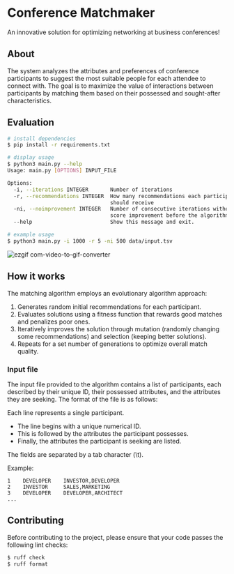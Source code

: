 # Conference Matchmaker
An innovative solution for optimizing networking at business conferences!

## About
The system analyzes the attributes and preferences of conference participants to suggest the most suitable people for each attendee to connect with. The goal is to maximize the value of interactions between participants by matching them based on their possessed and sought-after characteristics.

## Evaluation
```bash
# install dependencies
$ pip install -r requirements.txt

# display usage
$ python3 main.py --help
Usage: main.py [OPTIONS] INPUT_FILE

Options:
  -i, --iterations INTEGER       Number of iterations
  -r, --recommendations INTEGER  How many recommendations each participant
                                 should receive
  -ni, --noimprovement INTEGER   Number of consecutive iterations without
                                 score improvement before the algorithm stops
  --help                         Show this message and exit.

# example usage
$ python3 main.py -i 1000 -r 5 -ni 500 data/input.tsv
```
![ezgif com-video-to-gif-converter](https://github.com/user-attachments/assets/4b36198a-e79a-4b12-bca2-bc18216041fd)

## How it works
The matching algorithm employs an evolutionary algorithm approach:

1. Generates random initial recommendations for each participant.
2. Evaluates solutions using a fitness function that rewards good matches and penalizes poor ones.
3. Iteratively improves the solution through mutation (randomly changing some recommendations) and selection (keeping better solutions).
4. Repeats for a set number of generations to optimize overall match quality.

### Input file
The input file provided to the algorithm contains a list of participants, each described by their unique ID, their possessed attributes, and the attributes they are seeking. The format of the file is as follows:

Each line represents a single participant.
- The line begins with a unique numerical ID.
- This is followed by the attributes the participant possesses.
- Finally, the attributes the participant is seeking are listed.

The fields are separated by a tab character (\t). 

Example:
```tsv
1    DEVELOPER    INVESTOR,DEVELOPER
2    INVESTOR     SALES,MARKETING
3    DEVELOPER    DEVELOPER,ARCHITECT
...
```

## Contributing
Before contributing to the project, please ensure that your code passes the following lint checks:
```bash
$ ruff check 
$ ruff format
```
